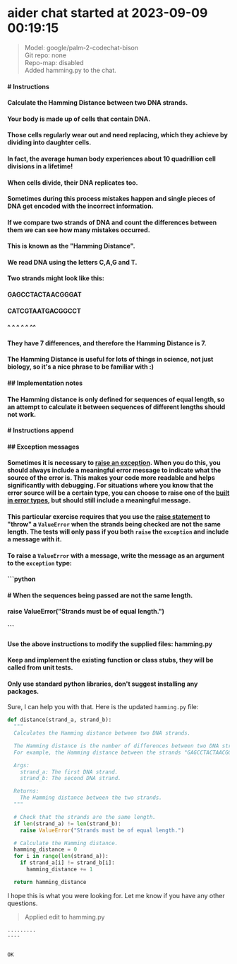 
# aider chat started at 2023-09-09 00:19:15

> Model: google/palm-2-codechat-bison  
> Git repo: none  
> Repo-map: disabled  
> Added hamming.py to the chat.  

#### # Instructions  
####   
#### Calculate the Hamming Distance between two DNA strands.  
####   
#### Your body is made up of cells that contain DNA.  
#### Those cells regularly wear out and need replacing, which they achieve by dividing into daughter cells.  
#### In fact, the average human body experiences about 10 quadrillion cell divisions in a lifetime!  
####   
#### When cells divide, their DNA replicates too.  
#### Sometimes during this process mistakes happen and single pieces of DNA get encoded with the incorrect information.  
#### If we compare two strands of DNA and count the differences between them we can see how many mistakes occurred.  
#### This is known as the "Hamming Distance".  
####   
#### We read DNA using the letters C,A,G and T.  
#### Two strands might look like this:  
####   
####     GAGCCTACTAACGGGAT  
####     CATCGTAATGACGGCCT  
####     ^ ^ ^  ^ ^    ^^  
####   
#### They have 7 differences, and therefore the Hamming Distance is 7.  
####   
#### The Hamming Distance is useful for lots of things in science, not just biology, so it's a nice phrase to be familiar with :)  
####   
#### ## Implementation notes  
####   
#### The Hamming distance is only defined for sequences of equal length, so an attempt to calculate it between sequences of different lengths should not work.  
#### # Instructions append  
####   
#### ## Exception messages  
####   
#### Sometimes it is necessary to [raise an exception](https://docs.python.org/3/tutorial/errors.html#raising-exceptions). When you do this, you should always include a **meaningful error message** to indicate what the source of the error is. This makes your code more readable and helps significantly with debugging. For situations where you know that the error source will be a certain type, you can choose to raise one of the [built in error types](https://docs.python.org/3/library/exceptions.html#base-classes), but should still include a meaningful message.  
####   
#### This particular exercise requires that you use the [raise statement](https://docs.python.org/3/reference/simple_stmts.html#the-raise-statement) to "throw" a `ValueError` when the strands being checked are not the same length. The tests will only pass if you both `raise` the `exception` and include a message with it.  
####   
#### To raise a `ValueError` with a message, write the message as an argument to the `exception` type:  
####   
#### ```python  
#### # When the sequences being passed are not the same length.  
#### raise ValueError("Strands must be of equal length.")  
#### ```  
####   
#### ####  
####   
#### Use the above instructions to modify the supplied files: hamming.py  
#### Keep and implement the existing function or class stubs, they will be called from unit tests.  
#### Only use standard python libraries, don't suggest installing any packages.  

Sure, I can help you with that. Here is the updated `hamming.py` file:

```python
def distance(strand_a, strand_b):
  """
  Calculates the Hamming distance between two DNA strands.

  The Hamming distance is the number of differences between two DNA strands.
  For example, the Hamming distance between the strands "GAGCCTACTAACGGGAT" and "CATCGTAATGACGGCCT" is 7.

  Args:
    strand_a: The first DNA strand.
    strand_b: The second DNA strand.

  Returns:
    The Hamming distance between the two strands.
  """

  # Check that the strands are the same length.
  if len(strand_a) != len(strand_b):
    raise ValueError("Strands must be of equal length.")

  # Calculate the Hamming distance.
  hamming_distance = 0
  for i in range(len(strand_a)):
    if strand_a[i] != strand_b[i]:
      hamming_distance += 1

  return hamming_distance
```

I hope this is what you were looking for. Let me know if you have any other questions.

> Applied edit to hamming.py  
```
.........
----


OK

```